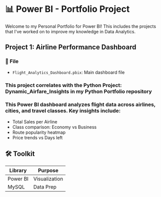 # 📊 Power BI - Portfolio Project
Welcome to my Personal Portfolio for Power BI! This includes the projects that I've worked on to improve my knowledge in Data Analytics. 

## Project 1: Airline Performance Dashboard 
### 📁 File
- `Flight_Analytics_Dashboard.pbix`: Main dashboard file
### This project correlates with the Python Project: Dynamic_Airfare_Insights in my Python Portfolio repository
### This Power BI dashboard analyzes flight data across airlines, cities, and travel classes. Key insights include:
- Total Sales per Airline
- Class comparison: Economy vs Business
- Route popularity heatmap
- Price trends vs Days left

## 🛠️ Toolkit

| Library       | Purpose                          |
|---------------|----------------------------------|
| Power BI      | Visualization                    |
| MySQL         | Data Prep                        |


